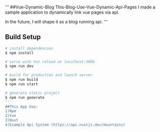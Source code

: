 '''
##Vue-Dynamic-Blog
This-Blog-Use-Vue-Dynamic-Api-Pages
I made a sample application to dynamically link vue pages via api.

In the future, I will shape it as a blog running api.
'''
## Build Setup

```bash
# install dependencies
$ npm install

# serve with hot reload at localhost:3000
$ npm run dev

# build for production and launch server
$ npm run build
$ npm run start

# generate static project
$ npm run generate
'''
##This App Use:
1)Npm
2)Vue
3)Nuxt
4)Example Api System (https://api.nuxtjs.dev/mountains)
